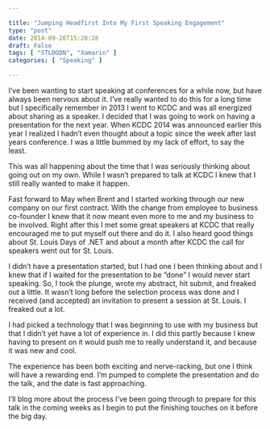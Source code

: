 ```yaml
---

title: "Jumping Headfirst Into My First Speaking Engagement"
type: "post"
date: 2014-09-26T15:28:28
draft: False
tags: [ "STLDODN", "Xamarin" ]
categories: [ "Speaking" ]

---
```


<p>I’ve been wanting to start speaking at conferences for a while now, but have always been nervous about it. I’ve really wanted to do this for a long time but I specifically remember in 2013 I went to KCDC and was all energized about sharing as a speaker. I decided that I was going to work on having a presentation for the next year. When KCDC 2014 was announced earlier this year I realized I hadn’t even thought about a topic since the week after last years conference. I was a little bummed by my lack of effort, to say the least.</p>  <p>This was all happening about the time that I was seriously thinking about going out on my own. While I wasn’t prepared to talk at KCDC I knew that I still really wanted to make it happen. </p>  <p>Fast forward to May when Brent and I started working through our new company on our first contract. With the change from employee to business co-founder I knew that it now meant even more to me and my business to be involved. Right after this I met some great speakers at KCDC that really encouraged me to put myself out there and do it. I also heard good things about St. Louis Days of .NET and about a month after KCDC the call for speakers went out for St. Louis.</p>  <p>I didn’t have a presentation started, but I had one I been thinking about and I knew that if I waited for the presentation to be “done” I would never start speaking. So, I took the plunge, wrote my abstract, hit submit, and freaked out a little. It wasn’t long before the selection process was done and I received (and accepted) an invitation to present a session at St. Louis. I freaked out a lot.</p>  <p>I had picked a technology that I was beginning to use with my business but that I didn’t yet have a lot of experience in. I did this partly because I knew having to present on it would push me to really understand it, and because it was new and cool.</p>  <p>The experience has been both exciting and nerve-racking, but one I think will have a rewarding end. I’m pumped to complete the presentation and do the talk, and the date is fast approaching.</p>  <p>I’ll blog more about the process I’ve been going through to prepare for this talk in the coming weeks as I begin to put the finishing touches on it before the big day.</p>

